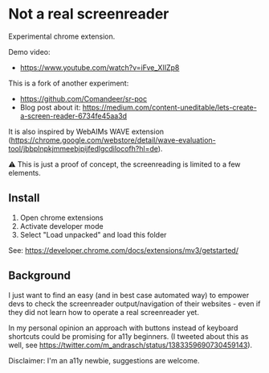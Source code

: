 # Not a real screenreader

Experimental chrome extension.

Demo video:

- https://www.youtube.com/watch?v=iFve_XIIZp8

This is a fork of another experiment:

- https://github.com/Comandeer/sr-poc
- Blog post about it: https://medium.com/content-uneditable/lets-create-a-screen-reader-6734fe45aa3d

It is also inspired by WebAIMs WAVE extension (https://chrome.google.com/webstore/detail/wave-evaluation-tool/jbbplnpkjmmeebjpijfedlgcdilocofh?hl=de).

⚠️ This is just a proof of concept, the screenreading is limited to a few elements.

## Install

1. Open chrome extensions
2. Activate developer mode
3. Select "Load unpacked" and load this folder

See: https://developer.chrome.com/docs/extensions/mv3/getstarted/

## Background

I just want to find an easy (and in best case automated way) to empower devs to check the screenreader output/navigation of their websites - even if they did not learn how to operate a real screenreader yet. 

In my personal opinion an approach with buttons instead of keyboard shortcuts could be promising for a11y beginners. (I tweeted about this as well, see https://twitter.com/m_andrasch/status/1383359690730459143). 

Disclaimer: I'm an a11y newbie, suggestions are welcome.